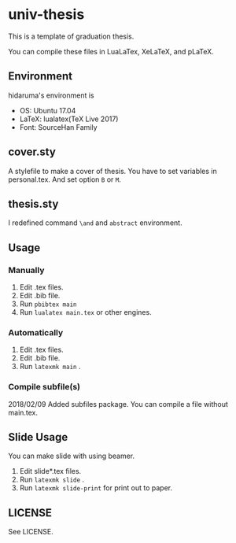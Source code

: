 # univ-thesis

This is a template of graduation thesis.

You can compile these files in LuaLaTex, XeLaTeX, and pLaTeX.


## Environment
hidaruma's environment is

* OS: Ubuntu 17.04
* LaTeX: lualatex(TeX Live 2017)
* Font: SourceHan Family

## cover.sty
A stylefile to make a cover of thesis.
You have to set variables in personal.tex.
And set option `B` or `M`.

## thesis.sty
I redefined command `\and` and `abstract` environment.

## Usage

### Manually

1. Edit .tex files.
1. Edit .bib file.
1. Run `pbibtex main` 
1. Run `lualatex main.tex` or other engines.

### Automatically

1. Edit .tex files.
1. Edit .bib file.
1. Run `latexmk main` .

### Compile subfile(s)

2018/02/09 Added subfiles package. You can compile a file without main.tex.

## Slide Usage
You can make slide with using beamer.

1. Edit slide*.tex files.
1. Run `latexmk slide` .
1. Run `latexmk slide-print` for print out to paper.

## LICENSE

See LICENSE.
